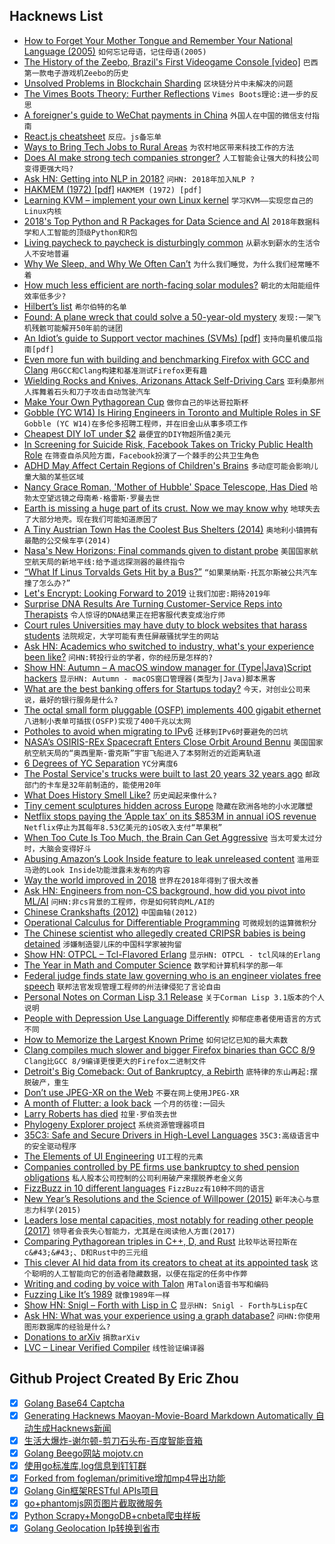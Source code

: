 ## Hacknews List


- [How to Forget Your Mother Tongue and Remember Your National Language (2005)](http://pinyin.info/readings/mair/taiwanese.html)  `如何忘记母语，记住母语(2005)`
- [The History of the Zeebo, Brazil&#39;s First Videogame Console [video]](https://www.youtube.com/watch?v=jfXoAqYZlys)  `巴西第一款电子游戏机Zeebo的历史`
- [Unsolved Problems in Blockchain Sharding](https://medium.com/nearprotocol/unsolved-problems-in-blockchain-sharding-2327d6517f43)  `区块链分片中未解决的问题`
- [The Vimes Boots Theory: Further Reflections](https://siderea.dreamwidth.org/1477942.html)  `Vimes Boots理论:进一步的反思`
- [A foreigner&#39;s guide to WeChat payments in China](http://blog.lerner.co.il/the-foreigners-guide-to-wechat-payments-in-china/)  `外国人在中国的微信支付指南`
- [React.js cheatsheet](https://devhints.io/react)  `反应。js备忘单`
- [Ways to Bring Tech Jobs to Rural Areas](https://www.nytimes.com/2018/12/30/opinion/tech-rural-america.html)  `为农村地区带来科技工作的方法`
- [Does AI make strong tech companies stronger?](https://www.ben-evans.com/benedictevans/2018/12/19/does-ai-make-strong-tech-companies-stronger/)  `人工智能会让强大的科技公司变得更强大吗?`
- [Ask HN: Getting into NLP in 2018?](item?id=18795475)  `问HN: 2018年加入NLP ?`
- [HAKMEM (1972) [pdf]](http://dspace.mit.edu/bitstream/handle/1721.1/6086/AIM-239.pdf?sequence=2)  `HAKMEM (1972) [pdf]`
- [Learning KVM – implement your own Linux kernel](https://david942j.blogspot.com/2018/10/note-learning-kvm-implement-your-own.html)  `学习KVM——实现您自己的Linux内核`
- [2018&#39;s Top Python and R Packages for Data Science and AI](https://heartbeat.fritz.ai/top-7-libraries-and-packages-of-the-year-for-data-science-and-ai-python-r-6b7cca2bf000)  `2018年数据科学和人工智能的顶级Python和R包`
- [Living paycheck to paycheck is disturbingly common](https://www.washingtonpost.com/business/2018/12/28/living-paycheck-paycheck-is-disturbingly-common-i-see-no-way-out)  `从薪水到薪水的生活令人不安地普遍`
- [Why We Sleep, and Why We Often Can’t](https://www.newyorker.com/magazine/2018/12/10/why-we-sleep-and-why-we-often-cant)  `为什么我们睡觉，为什么我们经常睡不着`
- [How much less efficient are north-facing solar modules?](https://www.solarpowerworldonline.com/2016/06/much-less-efficient-north-facing-solar-modules/)  `朝北的太阳能组件效率低多少?`
- [Hilbert’s list](https://seths.blog/2018/12/hilberts-list/)  `希尔伯特的名单`
- [Found: A plane wreck that could solve a 50-year-old mystery](http://www.bbc.co.uk/news/stories-46624382)  `发现:一架飞机残骸可能解开50年前的谜团`
- [An Idiot’s guide to Support vector machines (SVMs) [pdf]](http://web.mit.edu/6.034/wwwbob/svm-notes-long-08.pdf)  `支持向量机傻瓜指南[pdf]`
- [Even more fun with building and benchmarking Firefox with GCC and Clang](http://hubicka.blogspot.com/2018/12/even-more-fun-with-building-and.html?m=1)  `用GCC和Clang构建和基准测试Firefox更有趣`
- [Wielding Rocks and Knives, Arizonans Attack Self-Driving Cars](https://www.nytimes.com/2018/12/31/us/waymo-self-driving-cars-arizona-attacks.html)  `亚利桑那州人挥舞着石头和刀子攻击自动驾驶汽车`
- [Make Your Own Pythagorean Cup](https://divisbyzero.com/2018/12/31/make-your-own-pythagorean-cup/)  `做你自己的毕达哥拉斯杯`
- [Gobble (YC W14) Is Hiring Engineers in Toronto and Multiple Roles in SF](item?id=18798147)  `Gobble (YC W14)在多伦多招聘工程师，并在旧金山从事多项工作`
- [Cheapest DIY IoT under $2](http://albert-david.blogspot.com/2018/12/build-your-own-iotmqtt-node-for-less.html)  `最便宜的DIY物超所值2美元`
- [In Screening for Suicide Risk, Facebook Takes on Tricky Public Health Role](https://www.nytimes.com/2018/12/31/technology/facebook-suicide-screening-algorithm.html)  `在筛查自杀风险方面，Facebook扮演了一个棘手的公共卫生角色`
- [ADHD May Affect Certain Regions of Children&#39;s Brains](https://www.healthline.com/health-news/adhd-may-affect-certain-brain-regions-in-kids)  `多动症可能会影响儿童大脑的某些区域`
- [Nancy Grace Roman, &#39;Mother of Hubble&#39; Space Telescope, Has Died](https://www.npr.org/2018/12/30/680994535/nancy-grace-roman-mother-of-hubble-space-telescope-has-died)  `哈勃太空望远镜之母南希·格雷斯·罗曼去世`
- [Earth is missing a huge part of its crust. Now we may know why](https://www.nationalgeographic.com/science/2018/12/part-earths-crust-went-missing-glaciers-may-be-why-geology/)  `地球失去了大部分地壳。现在我们可能知道原因了`
- [A Tiny Austrian Town Has the Coolest Bus Shelters (2014)](https://www.citylab.com/design/2014/05/a-tiny-austrian-town-has-coolest-bus-shelters-weve-ever-seen/371078)  `奥地利小镇拥有最酷的公交候车亭(2014)`
- [Nasa&#39;s New Horizons: Final commands given to distant probe](https://www.bbc.com/news/science-environment-46699737)  `美国国家航空航天局的新地平线:给予遥远探测器的最终指令`
- [“What If Linus Torvalds Gets Hit by a Bus?”](https://www.crummy.com/writing/segfault.org/Bus.html)  `“如果莱纳斯·托瓦尔斯被公共汽车撞了怎么办?”`
- [Let&#39;s Encrypt: Looking Forward to 2019](https://letsencrypt.org/2018/12/31/looking-forward-to-2019.html)  `让我们加密:期待2019年`
- [Surprise DNA Results Are Turning Customer-Service Reps into Therapists](https://www.bloomberg.com/news/features/2018-12-19/surprise-dna-results-are-turning-customer-service-reps-into-therapists)  `令人惊讶的DNA结果正在把客服代表变成治疗师`
- [Court rules Universities may have duty to block websites that harass students](https://reason.com/volokh/2018/12/19/universities-may-have-duty-to-block-stud)  `法院规定，大学可能有责任屏蔽骚扰学生的网站`
- [Ask HN: Academics who switched to industry, what&#39;s your experience been like?](item?id=18798498)  `问HN:转投行业的学者，你的经历是怎样的?`
- [Show HN: Autumn – A macOS window manager for (Type|Java)Script hackers](https://sephware.com)  `显示HN: Autumn - macOS窗口管理器(类型为|Java)脚本黑客`
- [What are the best banking offers for Startups today?](item?id=18794459)  `今天，对创业公司来说，最好的银行服务是什么?`
- [The octal small form pluggable (OSFP) implements 400 gigabit ethernet](https://osfpmsa.org/)  `八进制小表单可插拔(OSFP)实现了400千兆以太网`
- [Potholes to avoid when migrating to IPv6](https://rachelbythebay.com/w/2018/12/30/v6/)  `迁移到IPv6时要避免的凹坑`
- [NASA’s OSIRIS-REx Spacecraft Enters Close Orbit Around Bennu](https://www.asteroidmission.org/?latest-news=nasas-osiris-rex-spacecraft-enters-close-orbit-around-bennu-breaking-record)  `美国国家航空航天局的“奥西里斯-雷克斯”宇宙飞船进入了本努附近的近距离轨道`
- [6 Degrees of YC Separation](https://medium.com/@kyle_mack/6-degrees-of-yc-separation-562be3a852c9)  `YC分离度6`
- [The Postal Service&#39;s trucks were built to last 20 years 32 years ago](https://postalmuseum.si.edu/collections/object-spotlight/llv.html)  `邮政部门的卡车是32年前制造的，能使用20年`
- [What Does History Smell Like?](https://daily.jstor.org/what-does-history-smell-like/)  `历史闻起来像什么?`
- [Tiny cement sculptures hidden across Europe](https://www.theguardian.com/cities/2018/dec/31/city-life-in-miniature-the-tiny-cement-sculptures-hidden-across-europe)  `隐藏在欧洲各地的小水泥雕塑`
- [Netflix stops paying the ‘Apple tax’ on its $853M in annual iOS revenue](https://techcrunch.com/2018/12/31/netflix-stops-paying-the-apple-tax-on-its-853m-in-annual-ios-revenue/)  `Netflix停止为其每年8.53亿美元的iOS收入支付“苹果税”`
- [When Too Cute Is Too Much, the Brain Can Get Aggressive](https://www.npr.org/sections/health-shots/2018/12/31/679832549/when-too-cute-is-too-much-the-brain-can-get-aggressive)  `当太可爱太过分时，大脑会变得好斗`
- [Abusing Amazon‘s Look Inside feature to leak unreleased content](https://justmaku.org/2018-06-19-amazon-leaking-ebooks)  `滥用亚马逊的Look Inside功能泄露未发布的内容`
- [Way the world improved in 2018](https://qz.com/1506764/ways-the-world-improved-in-2018-in-charts/)  `世界在2018年得到了很大改善`
- [Ask HN: Engineers from non-CS background, how did you pivot into ML/AI](item?id=18793849)  `问HN:非cs背景的工程师，你是如何转向ML/AI的`
- [Chinese Crankshafts (2012)](https://flycorvair.net/2012/01/15/chinese-crankshafts/)  `中国曲轴(2012)`
- [Operational Calculus for Differentiable Programming](https://arxiv.org/abs/1610.07690)  `可微规划的运算微积分`
- [The Chinese scientist who allegedly created CRIPSR babies is being detained](https://techcrunch.com/2018/12/29/chinese-scientist-who-allegedly-created-the-first-genetically-engineered-babies-is-being-detained/)  `涉嫌制造婴儿床的中国科学家被拘留`
- [Show HN: OTPCL – Tcl-Flavored Erlang](https://bitbucket.org/YellowApple/otpcl)  `显示HN: OTPCL - tcl风味的Erlang`
- [The Year in Math and Computer Science](https://www.quantamagazine.org/quantas-year-in-math-and-computer-science-2018-20181221/)  `数学和计算机科学的那一年`
- [Federal judge finds state law governing who is an engineer violates free speech](https://www.oregonlive.com/news/2018/12/federal-judge-finds-state-law-governing-who-is-an-engineer-violates-free-speech.html)  `联邦法官发现管理工程师的州法律侵犯了言论自由`
- [Personal Notes on Corman Lisp 3.1 Release](https://chaoticlab.io/lisp/update/2018/12/30/corman-3-1-release.html)  `关于Corman Lisp 3.1版本的个人说明`
- [People with Depression Use Language Differently](https://theconversation.com/people-with-depression-use-language-differently-heres-how-to-spot-it-90877)  `抑郁症患者使用语言的方式不同`
- [How to Memorize the Largest Known Prime](https://blogs.scientificamerican.com/roots-of-unity/how-to-memorize-the-largest-known-prime/)  `如何记忆已知的最大素数`
- [Clang compiles much slower and bigger Firefox binaries than GCC 8/9](https://hubicka.blogspot.com/2018/12/even-more-fun-with-building-and.html)  `Clang比GCC 8/9编译更慢更大的Firefox二进制文件`
- [Detroit&#39;s Big Comeback: Out of Bankruptcy, a Rebirth](https://www.npr.org/2018/12/28/680629749/out-of-bankruptcy-detroit-reaches-financial-milestone)  `底特律的东山再起:摆脱破产，重生`
- [Don’t use JPEG-XR on the Web](https://calendar.perfplanet.com/2018/dont-use-jpeg-xr-on-the-web/)  `不要在网上使用JPEG-XR`
- [A month of Flutter: a look back](https://bendyworks.com/blog/a-month-of-flutter-a-look-back)  `一个月的彷徨:一回头`
- [Larry Roberts has died](https://www.nytimes.com/2018/12/30/obituaries/lawrence-g-roberts-dies-at-81.html)  `拉里·罗伯茨去世`
- [Phylogeny Explorer project](https://phylogenyexplorerproject.com)  `系统资源管理器项目`
- [35C3: Safe and Secure Drivers in High-Level Languages](https://hackaday.com/2018/12/31/35c3-safe-and-secure-drivers-in-high-level-languages/)  `35C3:高级语言中的安全驱动程序`
- [The Elements of UI Engineering](https://overreacted.io/the-elements-of-ui-engineering/)  `UI工程的元素`
- [Companies controlled by PE firms use bankruptcy to shed pension obligations](https://www.washingtonpost.com/business/economy/as-a-grocery-chain-is-dismantled-investors-recover-their-money-worker-pensions-are-short-millions/2018/12/28/ea22e398-0a0e-11e9-85b6-41c0fe0c5b8f_story.html)  `私人股本公司控制的公司利用破产来摆脱养老金义务`
- [FizzBuzz in 10 different languages](http://iolivia.me/posts/fizzbuzz-in-10-languages/)  `FizzBuzz有10种不同的语言`
- [New Year’s Resolutions and the Science of Willpower (2015)](http://nautil.us/blog/new-years-resolutions-and-the-science-of-willpower)  `新年决心与意志力科学(2015)`
- [Leaders lose mental capacities, most notably for reading other people (2017)](https://www.theatlantic.com/magazine/archive/2017/07/power-causes-brain-damage/528711/)  `领导者会丧失心智能力，尤其是在阅读他人方面(2017)`
- [Comparing Pythagorean triples in C&#43;&#43;, D, and Rust](https://atilanevesoncode.wordpress.com/2018/12/31/comparing-pythagorean-triples-in-c-d-and-rust/)  `比较毕达哥拉斯在c&#43;&#43;、D和Rust中的三元组`
- [This clever AI hid data from its creators to cheat at its appointed task](https://techcrunch.com/2018/12/31/this-clever-ai-hid-data-from-its-creators-to-cheat-at-its-appointed-task/)  `这个聪明的人工智能向它的创造者隐藏数据，以便在指定的任务中作弊`
- [Writing and coding by voice with Talon](https://www.blakewatson.com/journal/writing-and-coding-by-voice-with-talon/)  `用Talon语音书写和编码`
- [Fuzzing Like It’s 1989](https://blog.trailofbits.com/2018/12/31/fuzzing-like-its-1989/)  `就像1989年一样`
- [Show HN: Snigl – Forth with Lisp in C](https://gitlab.com/sifoo/snigl)  `显示HN: Snigl - Forth与Lisp在C`
- [Ask HN: What was your experience using a graph database?](item?id=18795498)  `问HN:你使用图形数据库的经验是什么?`
- [Donations to arXiv](https://arxiv.org/help/donate)  `捐款arXiv`
- [LVC – Linear Verified Compiler](https://www.ps.uni-saarland.de/~sdschn/LVC.html)  `线性验证编译器`

## Github Project Created By Eric Zhou

- [x] [Golang Base64 Captcha](https://github.com/mojocn/base64Captcha)
- [x] [Generating Hacknews Maoyan-Movie-Board Markdown Automatically 自动生成Hacknews新闻](https://github.com/dejavuzhou/md-genie)
- [x] [生活大爆炸-谢尔顿-剪刀石头布-百度智能音箱](https://github.com/mojocn/dueros-bang-game)
- [x] [Golang Beego网站 mojotv.cn](https://github.com/mojocn/www.mojotv.cn)
- [x] [使用go标准库,log信息到钉钉群](https://github.com/mojocn/dooger)
- [x] [Forked from fogleman/primitive增加mp4导出功能](https://github.com/mojocn/primitive)
- [x] [Golang Gin框架RESTful APIs项目](https://github.com/JJJJJJJerk/ezier-golang-web-api-framework)
- [x] [go+phantomjs网页图片截取微服务](https://github.com/mojocn/screen_shot)
- [x] [Python Scrapy+MongoDB+cnbeta爬虫样板](https://github.com/mojocn/scrapy_mongodb_boilerplate_cnbeta)
- [x] [Golang Geolocation Ip转换到省市](https://github.com/mojocn/ip2location)